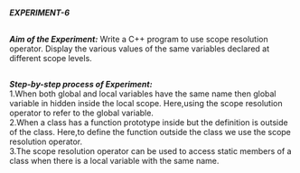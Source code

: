 #
**_EXPERIMENT-6_**
##
**_Aim of the Experiment:_**
Write a C++ program to use scope resolution operator. Display the various values of the same
variables declared at different scope levels. 

##
**_Step-by-step process of Experiment:_**<br/>
1.When both global and local variables have the same name then global variable in hidden inside the local scope. Here,using the scope resolution operator to refer to the global variable.<br/>
2.When a class has a function prototype inside but the definition is outside of the class. Here,to define the function outside the class we use the scope resolution operator.<br/>
3.The scope resolution operator can be used to access static members of a class when there is a local variable with the same name.<br/>
